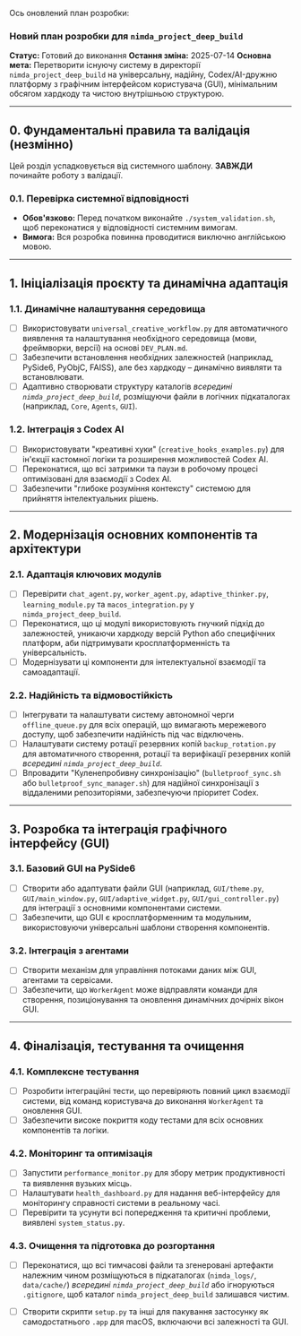 

Ось оновлений план розробки:

### Новий план розробки для `nimda_project_deep_build`

**Статус:** Готовий до виконання
**Остання зміна:** 2025-07-14
**Основна мета:** Перетворити існуючу систему в директорії `nimda_project_deep_build` на універсальну, надійну, Codex/AI-дружню платформу з графічним інтерфейсом користувача (GUI), мінімальним обсягом хардкоду та чистою внутрішньою структурою.

-----

## 0\. Фундаментальні правила та валідація (незмінно)

Цей розділ успадковується від системного шаблону. **ЗАВЖДИ** починайте роботу з валідації.

### 0.1. Перевірка системної відповідності

  - **Обов'язково:** Перед початком виконайте `./system_validation.sh`, щоб переконатися у відповідності системним вимогам.
  - **Вимога:** Вся розробка повинна проводитися виключно англійською мовою.

-----

## 1\. Ініціалізація проєкту та динамічна адаптація

### 1.1. Динамічне налаштування середовища

  - [ ] Використовувати `universal_creative_workflow.py` для автоматичного виявлення та налаштування необхідного середовища (мови, фреймворки, версії) на основі `DEV_PLAN.md`.
  - [ ] Забезпечити встановлення необхідних залежностей (наприклад, PySide6, PyObjC, FAISS), але без хардкоду – динамічно виявляти та встановлювати.
  - [ ] Адаптивно створювати структуру каталогів *всередині `nimda_project_deep_build`*, розміщуючи файли в логічних підкаталогах (наприклад, `Core`, `Agents`, `GUI`).

### 1.2. Інтеграція з Codex AI

  - [ ] Використовувати "креативні хуки" (`creative_hooks_examples.py`) для ін'єкції кастомної логіки та розширення можливостей Codex AI.
  - [ ] Переконатися, що всі затримки та паузи в робочому процесі оптимізовані для взаємодії з Codex AI.
  - [ ] Забезпечити "глибоке розуміння контексту" системою для прийняття інтелектуальних рішень.

-----

## 2\. Модернізація основних компонентів та архітектури

### 2.1. Адаптація ключових модулів

  - [ ] Перевірити `chat_agent.py`, `worker_agent.py`, `adaptive_thinker.py`, `learning_module.py` та `macos_integration.py` у `nimda_project_deep_build`.
  - [ ] Переконатися, що ці модулі використовують гнучкий підхід до залежностей, уникаючи хардкоду версій Python або специфічних платформ, аби підтримувати кросплатформенність та універсальність.
  - [ ] Модернізувати ці компоненти для інтелектуальної взаємодії та самоадаптації.

### 2.2. Надійність та відмовостійкість

  - [ ] Інтегрувати та налаштувати систему автономної черги `offline_queue.py` для всіх операцій, що вимагають мережевого доступу, щоб забезпечити надійність під час відключень.
  - [ ] Налаштувати систему ротації резервних копій `backup_rotation.py` для автоматичного створення, ротації та верифікації резервних копій *всередині `nimda_project_deep_build`*.
  - [ ] Впровадити "Куленепробивну синхронізацію" (`bulletproof_sync.sh` або `bulletproof_sync_manager.sh`) для надійної синхронізації з віддаленими репозиторіями, забезпечуючи пріоритет Codex.

-----

## 3\. Розробка та інтеграція графічного інтерфейсу (GUI)

### 3.1. Базовий GUI на PySide6

  - [ ] Створити або адаптувати файли GUI (наприклад, `GUI/theme.py`, `GUI/main_window.py`, `GUI/adaptive_widget.py`, `GUI/gui_controller.py`) для інтеграції з основними компонентами системи.
  - [ ] Забезпечити, що GUI є кросплатформенним та модульним, використовуючи універсальні шаблони створення компонентів.

### 3.2. Інтеграція з агентами

  - [ ] Створити механізм для управління потоками даних між GUI, агентами та сервісами.
  - [ ] Забезпечити, що `WorkerAgent` може відправляти команди для створення, позиціонування та оновлення динамічних дочірніх вікон GUI.

-----

## 4\. Фіналізація, тестування та очищення

### 4.1. Комплексне тестування

  - [ ] Розробити інтеграційні тести, що перевіряють повний цикл взаємодії системи, від команд користувача до виконання `WorkerAgent` та оновлення GUI.
  - [ ] Забезпечити високе покриття коду тестами для всіх основних компонентів та логіки.

### 4.2. Моніторинг та оптимізація

  - [ ] Запустити `performance_monitor.py` для збору метрик продуктивності та виявлення вузьких місць.
  - [ ] Налаштувати `health_dashboard.py` для надання веб-інтерфейсу для моніторингу справності системи в реальному часі.
  - [ ] Перевірити та усунути всі попередження та критичні проблеми, виявлені `system_status.py`.

### 4.3. Очищення та підготовка до розгортання

  - [ ] Переконатися, що всі тимчасові файли та згенеровані артефакти належним чином розміщуються в підкаталогах (`nimda_logs/`, `data/cache/`) *всередині `nimda_project_deep_build`* або ігноруються `.gitignore`, щоб каталог `nimda_project_deep_build` залишався чистим.
  - [ ] Створити скрипти `setup.py` та інші для пакування застосунку як самодостатнього `.app` для macOS, включаючи всі залежності та GUI.

